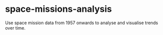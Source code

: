 # space-missions-analysis
Use space mission data from 1957 onwards to analyse and visualise trends over time.
